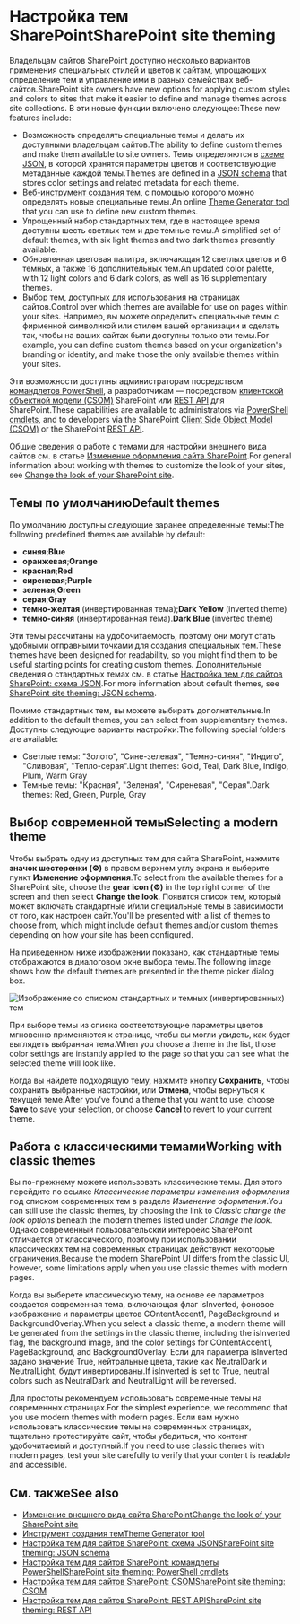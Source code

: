 # <a name="sharepoint-site-theming"></a><span data-ttu-id="fd73d-101">Настройка тем SharePoint</span><span class="sxs-lookup"><span data-stu-id="fd73d-101">SharePoint site theming</span></span>

<span data-ttu-id="fd73d-102">Владельцам сайтов SharePoint доступно несколько вариантов применения специальных стилей и цветов к сайтам, упрощающих определение тем и управление ими в разных семействах веб-сайтов.</span><span class="sxs-lookup"><span data-stu-id="fd73d-102">SharePoint site owners have new options for applying custom styles and colors to sites that make it easier to define and manage themes across site collections.</span></span> <span data-ttu-id="fd73d-103">В эти новые функции включено следующее:</span><span class="sxs-lookup"><span data-stu-id="fd73d-103">These new features include:</span></span>

* <span data-ttu-id="fd73d-104">Возможность определять специальные темы и делать их доступными владельцам сайтов.</span><span class="sxs-lookup"><span data-stu-id="fd73d-104">The ability to define custom themes and make them available to site owners.</span></span> <span data-ttu-id="fd73d-105">Темы определяются в [схеме JSON](sharepoint-site-theming-json-schema.md), в которой хранятся параметры цветов и соответствующие метаданные каждой темы.</span><span class="sxs-lookup"><span data-stu-id="fd73d-105">Themes are defined in a [JSON schema](sharepoint-site-theming-json-schema.md) that stores color settings and related metadata for each theme.</span></span>
* <span data-ttu-id="fd73d-106">[Веб-инструмент создания тем](https://developer.microsoft.com/ru-RU/fabric#/styles/themegenerator), с помощью которого можно определять новые специальные темы.</span><span class="sxs-lookup"><span data-stu-id="fd73d-106">An online [Theme Generator tool](https://developer.microsoft.com/ru-RU/fabric#/styles/themegenerator) that you can use to define new custom themes.</span></span>
* <span data-ttu-id="fd73d-107">Упрощенный набор стандартных тем, где в настоящее время доступны шесть светлых тем и две темные темы.</span><span class="sxs-lookup"><span data-stu-id="fd73d-107">A simplified set of default themes, with six light themes and two dark themes presently available.</span></span>
* <span data-ttu-id="fd73d-108">Обновленная цветовая палитра, включающая 12 светлых цветов и 6 темных, а также 16 дополнительных тем.</span><span class="sxs-lookup"><span data-stu-id="fd73d-108">An updated color palette, with 12 light colors and 6 dark colors, as well as 16 supplementary themes.</span></span>
* <span data-ttu-id="fd73d-109">Выбор тем, доступных для использования на страницах сайтов.</span><span class="sxs-lookup"><span data-stu-id="fd73d-109">Control over which themes are available for use on pages within your sites.</span></span> <span data-ttu-id="fd73d-110">Например, вы можете определить специальные темы с фирменной символикой или стилем вашей организации и сделать так, чтобы на ваших сайтах были доступны только эти темы.</span><span class="sxs-lookup"><span data-stu-id="fd73d-110">For example, you can define custom themes based on your organization's branding or identity, and make those the only available themes within your sites.</span></span>

<span data-ttu-id="fd73d-111">Эти возможности доступны администраторам посредством [командлетов PowerShell](sharepoint-site-theming-powershell.md), а разработчикам — посредством [клиентской объектной модели (CSOM)](sharepoint-site-theming-csom.md) SharePoint или [REST API](sharepoint-site-theming-rest-api.md) для SharePoint.</span><span class="sxs-lookup"><span data-stu-id="fd73d-111">These capabilities are available to administrators via [PowerShell cmdlets](sharepoint-site-theming-powershell.md), and to developers via the SharePoint [Client Side Object Model (CSOM)](sharepoint-site-theming-csom.md) or the SharePoint [REST API](sharepoint-site-theming-rest-api.md).</span></span>

<span data-ttu-id="fd73d-112">Общие сведения о работе с темами для настройки внешнего вида сайтов см. в статье [Изменение оформления сайта SharePoint](https://support.office.com/ru-RU/article/Change-the-look-of-your-SharePoint-site-06bbadc3-6b04-4a60-9d14-894f6a170818).</span><span class="sxs-lookup"><span data-stu-id="fd73d-112">For general information about working with themes to customize the look of your sites, see [Change the look of your SharePoint site](https://support.office.com/ru-RU/article/Change-the-look-of-your-SharePoint-site-06bbadc3-6b04-4a60-9d14-894f6a170818).</span></span>

## <a name="default-themes"></a><span data-ttu-id="fd73d-113">Темы по умолчанию</span><span class="sxs-lookup"><span data-stu-id="fd73d-113">Default themes</span></span>

<span data-ttu-id="fd73d-114">По умолчанию доступны следующие заранее определенные темы:</span><span class="sxs-lookup"><span data-stu-id="fd73d-114">The following predefined themes are available by default:</span></span>

* <span data-ttu-id="fd73d-115">__синяя__;</span><span class="sxs-lookup"><span data-stu-id="fd73d-115">__Blue__</span></span>
* <span data-ttu-id="fd73d-116">__оранжевая__;</span><span class="sxs-lookup"><span data-stu-id="fd73d-116">__Orange__</span></span>
* <span data-ttu-id="fd73d-117">__красная__;</span><span class="sxs-lookup"><span data-stu-id="fd73d-117">__Red__</span></span>
* <span data-ttu-id="fd73d-118">__сиреневая__;</span><span class="sxs-lookup"><span data-stu-id="fd73d-118">__Purple__</span></span>
* <span data-ttu-id="fd73d-119">__зеленая__;</span><span class="sxs-lookup"><span data-stu-id="fd73d-119">__Green__</span></span>
* <span data-ttu-id="fd73d-120">__серая__;</span><span class="sxs-lookup"><span data-stu-id="fd73d-120">__Gray__</span></span>
* <span data-ttu-id="fd73d-121">__темно-желтая__ (инвертированная тема);</span><span class="sxs-lookup"><span data-stu-id="fd73d-121">__Dark Yellow__ (inverted theme)</span></span>
* <span data-ttu-id="fd73d-122">__темно-синяя__ (инвертированная тема).</span><span class="sxs-lookup"><span data-stu-id="fd73d-122">__Dark Blue__ (inverted theme)</span></span>

<span data-ttu-id="fd73d-123">Эти темы рассчитаны на удобочитаемость, поэтому они могут стать удобными отправными точками для создания специальных тем.</span><span class="sxs-lookup"><span data-stu-id="fd73d-123">These themes have been designed for readability, so you might find them to be useful starting points for creating custom themes.</span></span> <span data-ttu-id="fd73d-124">Дополнительные сведения о стандартных темах см. в статье [Настройка тем для сайтов SharePoint: схема JSON](sharepoint-site-theming-json-schema.md).</span><span class="sxs-lookup"><span data-stu-id="fd73d-124">For more information about default themes, see [SharePoint site theming: JSON schema](sharepoint-site-theming-json-schema.md).</span></span>

<span data-ttu-id="fd73d-125">Помимо стандартных тем, вы можете выбирать дополнительные.</span><span class="sxs-lookup"><span data-stu-id="fd73d-125">In addition to the default themes, you can select from supplementary themes.</span></span> <span data-ttu-id="fd73d-126">Доступны следующие варианты настройки:</span><span class="sxs-lookup"><span data-stu-id="fd73d-126">The following special folders are available:</span></span>

* <span data-ttu-id="fd73d-127">Светлые темы: "Золото", "Сине-зеленая", "Темно-синяя", "Индиго", "Сливовая", "Тепло-серая".</span><span class="sxs-lookup"><span data-stu-id="fd73d-127">Light themes: Gold, Teal, Dark Blue, Indigo, Plum, Warm Gray</span></span>
* <span data-ttu-id="fd73d-128">Темные темы: "Красная", "Зеленая", "Сиреневая", "Серая".</span><span class="sxs-lookup"><span data-stu-id="fd73d-128">Dark themes: Red, Green, Purple, Gray</span></span>

## <a name="selecting-a-modern-theme"></a><span data-ttu-id="fd73d-129">Выбор современной темы</span><span class="sxs-lookup"><span data-stu-id="fd73d-129">Selecting a modern theme</span></span>

<!-- Verify that it's okay to use the concept of "modern" themes/pages here? -->

<span data-ttu-id="fd73d-130">Чтобы выбрать одну из доступных тем для сайта SharePoint, нажмите __значок шестеренки (⚙️)__ в правом верхнем углу экрана и выберите пункт __Изменение оформления__.</span><span class="sxs-lookup"><span data-stu-id="fd73d-130">To select from the available themes for a SharePoint site, choose the __gear icon (⚙️)__ in the top right corner of the screen and then select __Change the look__.</span></span> <span data-ttu-id="fd73d-131">Появится список тем, который может включать стандартные и/или специальные темы в зависимости от того, как настроен сайт.</span><span class="sxs-lookup"><span data-stu-id="fd73d-131">You'll be presented with a list of themes to choose from, which might include default themes and/or custom themes depending on how your site has been configured.</span></span>

<span data-ttu-id="fd73d-132">На приведенном ниже изображении показано, как стандартные темы отображаются в диалоговом окне выбора темы.</span><span class="sxs-lookup"><span data-stu-id="fd73d-132">The following image shows how the default themes are presented in the theme picker dialog box.</span></span>

![Изображение со списком стандартных и темных (инвертированных) тем](../../images/theme-defaults.png)

<span data-ttu-id="fd73d-134">При выборе темы из списка соответствующие параметры цветов мгновенно применяются к странице, чтобы вы могли увидеть, как будет выглядеть выбранная тема.</span><span class="sxs-lookup"><span data-stu-id="fd73d-134">When you choose a theme in the list, those color settings are instantly applied to the page so that you can see what the selected theme will look like.</span></span>

<span data-ttu-id="fd73d-135">Когда вы найдете подходящую тему, нажмите кнопку **Сохранить**, чтобы сохранить выбранные настройки, или **Отмена**, чтобы вернуться к текущей теме.</span><span class="sxs-lookup"><span data-stu-id="fd73d-135">After you've found a theme that you want to use, choose **Save** to save your selection, or choose **Cancel** to revert to your current theme.</span></span>

## <a name="working-with-classic-themes"></a><span data-ttu-id="fd73d-136">Работа с классическими темами</span><span class="sxs-lookup"><span data-stu-id="fd73d-136">Working with classic themes</span></span>

<span data-ttu-id="fd73d-137">Вы по-прежнему можете использовать классические темы. Для этого перейдите по ссылке _Классические параметры изменения оформления_ под списком современных тем в разделе _Изменение оформления_.</span><span class="sxs-lookup"><span data-stu-id="fd73d-137">You can still use the classic themes, by choosing the link to _Classic change the look options_ beneath the modern themes listed under _Change the look_.</span></span> <span data-ttu-id="fd73d-138">Однако современный пользовательский интерфейс SharePoint отличается от классического, поэтому при использовании классических тем на современных страницах действуют некоторые ограничения.</span><span class="sxs-lookup"><span data-stu-id="fd73d-138">Because the modern SharePoint UI differs from the classic UI, however, some limitations apply when you use classic themes with modern pages.</span></span>

<span data-ttu-id="fd73d-139">Когда вы выберете классическую тему, на основе ее параметров создается современная тема, включающая флаг isInverted, фоновое изображение и параметры цветов COntentAccent1, PageBackground и BackgroundOverlay.</span><span class="sxs-lookup"><span data-stu-id="fd73d-139">When you select a classic theme, a modern theme will be generated from the settings in the classic theme, including the isInverted flag, the background image, and the color settings for COntentAccent1, PageBackground, and BackgroundOverlay.</span></span> <span data-ttu-id="fd73d-140">Если для параметра isInverted задано значение True, нейтральные цвета, такие как NeutralDark и NeutralLight, будут инвертированы.</span><span class="sxs-lookup"><span data-stu-id="fd73d-140">If isInverted is set to True, neutral colors such as NeutralDark and NeutralLight will be reversed.</span></span>

<span data-ttu-id="fd73d-141">Для простоты рекомендуем использовать современные темы на современных страницах.</span><span class="sxs-lookup"><span data-stu-id="fd73d-141">For the simplest experience, we recommend that you use modern themes with modern pages.</span></span> <span data-ttu-id="fd73d-142">Если вам нужно использовать классические темы на современных страницах, тщательно протестируйте сайт, чтобы убедиться, что контент удобочитаемый и доступный.</span><span class="sxs-lookup"><span data-stu-id="fd73d-142">If you need to use classic themes with modern pages, test your site carefully to verify that your content is readable and accessible.</span></span>

## <a name="see-also"></a><span data-ttu-id="fd73d-143">См. также</span><span class="sxs-lookup"><span data-stu-id="fd73d-143">See also</span></span>

* [<span data-ttu-id="fd73d-144">Изменение внешнего вида сайта SharePoint</span><span class="sxs-lookup"><span data-stu-id="fd73d-144">Change the look of your SharePoint site</span></span>](https://support.office.com/ru-RU/article/Change-the-look-of-your-SharePoint-site-06bbadc3-6b04-4a60-9d14-894f6a170818?ui=en-US&rs=en-US&ad=US#ID0EAACAAA=Online)
* [<span data-ttu-id="fd73d-145">Инструмент создания тем</span><span class="sxs-lookup"><span data-stu-id="fd73d-145">Theme Generator tool</span></span>](https://developer.microsoft.com/ru-RU/fabric#/styles/themegenerator)
* [<span data-ttu-id="fd73d-146">Настройка тем для сайтов SharePoint: схема JSON</span><span class="sxs-lookup"><span data-stu-id="fd73d-146">SharePoint site theming: JSON schema</span></span>](sharepoint-site-theming-json-schema.md)
* [<span data-ttu-id="fd73d-147">Настройка тем для сайтов SharePoint: командлеты PowerShell</span><span class="sxs-lookup"><span data-stu-id="fd73d-147">SharePoint site theming: PowerShell cmdlets</span></span>](sharepoint-site-theming-powershell.md)
* [<span data-ttu-id="fd73d-148">Настройка тем для сайтов SharePoint: CSOM</span><span class="sxs-lookup"><span data-stu-id="fd73d-148">SharePoint site theming: CSOM</span></span>](sharepoint-site-theming-csom.md)
* [<span data-ttu-id="fd73d-149">Настройка тем для сайтов SharePoint: REST API</span><span class="sxs-lookup"><span data-stu-id="fd73d-149">SharePoint site theming: REST API</span></span>](sharepoint-site-theming-rest-api.md)
